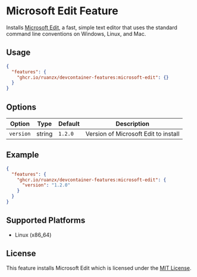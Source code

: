 # Microsoft Edit Feature

Installs [Microsoft Edit](https://github.com/microsoft/edit), a fast, simple text editor that uses the standard command line conventions on Windows, Linux, and Mac.

## Usage

```json
{
  "features": {
    "ghcr.io/ruanzx/devcontainer-features:microsoft-edit": {}
  }
}
```

## Options

| Option    | Type   | Default | Description                          |
| --------- | ------ | ------- | ------------------------------------ |
| `version` | string | `1.2.0` | Version of Microsoft Edit to install |

## Example

```json
{
  "features": {
    "ghcr.io/ruanzx/devcontainer-features:microsoft-edit": {
      "version": "1.2.0"
    }
  }
}
```

## Supported Platforms

- Linux (x86_64)

## License

This feature installs Microsoft Edit which is licensed under the [MIT License](https://github.com/microsoft/edit/blob/main/LICENSE).
